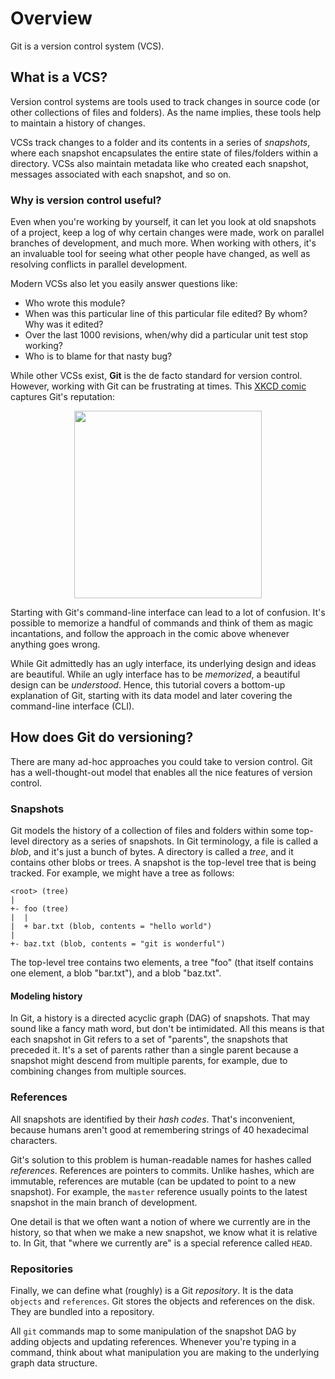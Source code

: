 # Overview

Git is a version control system (VCS).

## What is a VCS?

Version control systems are tools used to track changes in source code
(or other collections of files and folders). As the name implies, these tools
help to maintain a history of changes.

VCSs track changes to a folder and its contents in a series of _snapshots_, where
each snapshot encapsulates the entire state of files/folders within a directory.
VCSs also maintain metadata like who created each snapshot, messages associated
with each snapshot, and so on.

### Why is version control useful?

Even when you're working by yourself, it can let you look at old snapshots of
a project, keep a log of why certain changes were made, work on parallel branches
of development, and much more. When working with others, it's an invaluable tool
for seeing what other people have changed, as well as resolving conflicts in
parallel development.

Modern VCSs also let you easily answer questions like:

- Who wrote this module?
- When was this particular line of this particular file edited? By whom? Why
  was it edited?
- Over the last 1000 revisions, when/why did a particular unit test stop
working?
- Who is to blame for that nasty bug?

While other VCSs exist, **Git** is the de facto standard for version control.
However, working with Git can be frustrating at times.
This [XKCD comic](https://xkcd.com/1597/) captures Git's reputation:

<div style="text-align: center;">
<img src="https://imgs.xkcd.com/comics/git.png" width="300px">
</div>

Starting with Git's command-line interface can lead to a lot of confusion.
It's possible to memorize a handful of commands and think of them as magic
incantations, and follow the approach in the comic above whenever anything goes
wrong.

While Git admittedly has an ugly interface, its underlying design and ideas are
beautiful. While an ugly interface has to be _memorized_, a beautiful design
can be _understood_. Hence, this tutorial covers a bottom-up explanation of Git,
starting with its data model and later covering the command-line interface (CLI).

## How does Git do versioning?

There are many ad-hoc approaches you could take to version control. Git has a
well-thought-out model that enables all the nice features of version control.

### Snapshots

Git models the history of a collection of files and folders within some
top-level directory as a series of snapshots. In Git terminology, a file is
called a _blob_, and it's just a bunch of bytes. A directory is called a
_tree_, and it contains other blobs or trees. A snapshot is the top-level
tree that is being tracked. For example, we might have a tree as follows:

```
<root> (tree)
|
+- foo (tree)
|  |
|  + bar.txt (blob, contents = "hello world")
|
+- baz.txt (blob, contents = "git is wonderful")
```

The top-level tree contains two elements, a tree "foo" (that itself contains
one element, a blob "bar.txt"), and a blob "baz.txt".

#### Modeling history

In Git, a history is a directed acyclic graph (DAG) of snapshots. That may
sound like a fancy math word, but don't be intimidated. All this means is that
each snapshot in Git refers to a set of "parents", the snapshots that preceded
it. It's a set of parents rather than a single parent because a snapshot might
descend from multiple parents, for example, due to combining changes from
multiple sources.

### References

All snapshots are identified by their _hash codes_. That's inconvenient,
because humans aren't good at remembering strings of 40 hexadecimal characters.

Git's solution to this problem is human-readable names for hashes called
_references_. References are pointers to commits. Unlike hashes, which are
immutable, references are mutable (can be updated to point to a new snapshot).
For example, the `master` reference usually points to the latest
snapshot in the main branch of development.

One detail is that we often want a notion of where we currently are in the
history, so that when we make a new snapshot, we know what it is relative to.
In Git, that "where we currently are" is a special reference called `HEAD`.

### Repositories

Finally, we can define what (roughly) is a Git _repository_. It is the data
`objects` and `references`. Git stores the objects and references on the disk.
They are bundled into a repository.

All `git` commands map to some manipulation of the snapshot DAG by adding
objects and updating references. Whenever you're typing in a command, think
about what manipulation you are making to the underlying graph data structure.
